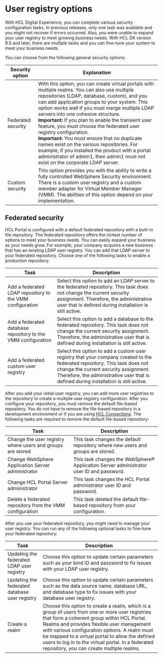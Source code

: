 # User registry options

With HCL Digital Experience, you can complete various security configuration tasks. In previous releases, only one task was available and you might not recover if errors occurred. Also, you were unable to expand your user registry to meet growing business needs. With HCL DX version 9.5 and later, there are multiple tasks and you can fine-tune your system to meet your business needs.

You can choose from the following general security options:

|Security option|Explanation|
|---------------|-----------|
|Federated security|With this option, you can create virtual portals with multiple realms. You can also use multiple repositories \(LDAP, database, custom\), and you can add application groups to your system. This option works well if you must merge multiple LDAP servers into one cohesive structure.<br> **Important:** If you plan to enable the transient user feature, you must choose the federated user registry configuration. <br>**Important:** You must ensure that no duplicate names exist on the various repositories. For example, if you installed the product with a portal administrator of admin1, then admin1 must not exist on the corporate LDAP server.|
|Custom security|This option provides you with the ability to write a fully controlled WebSphere Security environment. There is a custom user registry and a custom member adapter for Virtual Member Manager \(VMM\). The abilities of this option depend on your implementation.|

## Federated security

HCL Portal is configured with a default federated repository with a built-in file repository. The federated repository offers the richest number of options to meet your business needs. You can easily expand your business as your needs grow. For example, your company acquires a new business that has an existing LDAP user registry. You can add that LDAP server to your federated repository. Choose one of the following tasks to enable a production repository:

|Task|Description|
|----|-----------|
|Add a federated LDAP repository to the VMM configuration|Select this option to add an LDAP server to the federated repository. This task does not change the current security assignment. Therefore, the administrative user that is defined during installation is still active.|
|Add a federated database repository to the VMM configuration|Select this option to add a database to the federated repository. This task does not change the current security assignment. Therefore, the administrative user that is defined during installation is still active.|
|Add a federated custom user registry|Select this option to add a custom user registry that your company created to the federated repository. This task does not change the current security assignment. Therefore, the administrative user that is defined during installation is still active.|

After you add your initial user registry, you can add more user registries to the repository to create a multiple user registry configuration. After you configure your repository, you must remove the default file-based repository. You do not have to remove the file-based repository in a development environment or if you are using [HCL Connections](https://www.hcltech.com/software/acquisition-updates). The following tasks are required to remove the default file-based repository:

|Task|Description|
|----|-----------|
|Change the user registry where users and groups are stored|This task changes the default repository where new users and groups are stored.|
|Change WebSphere Application Server administrator|This task changes the WebSphere® Application Server administrator user ID and password.|
|Change HCL Portal Server administrator|This task changes the HCL Portal administrator user ID and password.|
|Delete a federated repository from the VMM configuration|This task deleted the default file-based repository from your configuration.|

After you use your federated repository, you might need to manage your user registry. You can run any of the following optional tasks to fine-tune your federated repository:

|Task|Description|
|----|-----------|
|Updating the federated LDAP user registry|Choose this option to update certain parameters such as your bind ID and password to fix issues with your LDAP user registry.|
|Updating the federated database user registry|Choose this option to update certain parameters such as the data source name, database URL, and database type to fix issues with your database user registry.|
|Create a realm|Choose this option to create a realm, which is a group of users from one or more user registries that form a coherent group within HCL Portal. Realms and provides flexible user management with various configuration options. A realm must be mapped to a virtual portal to allow the defined users to log in to the virtual portal. In a federated repository, you can create multiple realms.|


